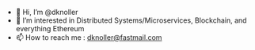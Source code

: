- 👋 Hi, I’m @dknoller
- 👀 I’m interested in Distributed Systems/Microservices, Blockchain, and everything Ethereum
- 📫 How to reach me : dknoller@fastmail.com

<!---
dknoller/dknoller is a ✨ special ✨ repository because its `README.md` (this file) appears on your GitHub profile.
You can click the Preview link to take a look at your changes.
--->
